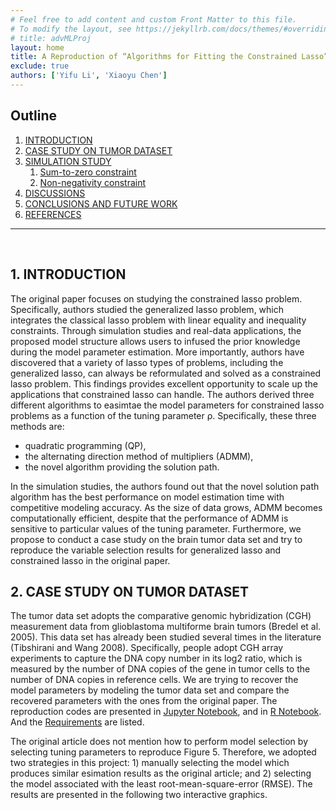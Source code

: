 ```yaml
---
# Feel free to add content and custom Front Matter to this file.
# To modify the layout, see https://jekyllrb.com/docs/themes/#overriding-theme-defaults
# title: advMLProj
layout: home
title: A Reproduction of “Algorithms for Fitting the Constrained Lasso”
exclude: true
authors: ['Yifu Li', 'Xiaoyu Chen']
---
```


## Outline
1. [INTRODUCTION](#1-introduction)
2. [CASE STUDY ON TUMOR DATASET](#2-case-study-on-tumor-dataset)
3. [SIMULATION STUDY](#3-simulation-study)
    1. [Sum-to-zero constraint](#31-sum-to-zero-constraint)
    2. [Non-negativity constraint](#32-non-negativity-constraint)
4. [DISCUSSIONS](#4-discussions)
5. [CONCLUSIONS AND FUTURE WORK](#5-conclusions-and-future-work)
6. [REFERENCES](#references)

<hr>
<br>

## 1. INTRODUCTION

The original paper focuses on studying the constrained lasso problem. Specifically, authors studied the generalized lasso problem, which integrates the classical lasso problem with linear equality and inequality constraints. Through simulation studies and real-data applications, the proposed model structure allows users to infused the prior knowledge during the model parameter estimation. More importantly, authors have discovered that a variety of lasso types of problems, including the generalized lasso, can always be reformulated and solved as a constrained lasso problem. This findings provides excellent opportunity to scale up the applications that constrained lasso can handle. The authors derived three different algorithms to easimtae the model parameters for constrained lasso problems as a function of the tuning parameter ρ.
Specifically, these three methods are: 

- quadratic programming (QP), 
- the alternating direction method of multipliers (ADMM), 
- the novel algorithm providing the solution path. 

In the simulation studies, the authors found out that the novel solution path algorithm has the best performance on model estimation time with competitive modeling accuracy. As the size of data grows, ADMM becomes computationally efficient, despite that the performance of ADMM is sensitive to particular values of the tuning parameter. Furthermore, we propose to conduct a case study on the brain tumor data set and try to reproduce the variable selection results for generalized lasso and constrained lasso in the original paper.


## 2. CASE STUDY ON TUMOR DATASET

The tumor data set adopts the comparative genomic hybridization (CGH) measurement data from glioblastoma multiforme brain tumors (Bredel et al. 2005). This data set has already been studied several times in the literature (Tibshirani and Wang 2008). Specifically, people adopt CGH array experiments to capture the DNA copy number in its log2 ratio, which is measured by the number of DNA copies of the gene in tumor cells to the number of DNA copies in reference cells. We are trying to recover the model parameters by modeling the tumor data set and compare the recovered parameters with the ones from the original paper. The reproduction codes are presented in [Jupyter Notebook](https://advancedml.github.io/2019/12/03/jupyter-notebook.html), and in [R Notebook](https://advancedml.github.io/2019/12/03/r-notebook.html). And the [Requirements](https://advancedml.github.io/requirements/) are listed.

The original article does not mention how to perform model selection by selecting tuning parameters to reproduce Figure 5. Therefore, we adopted two strategies in this project: 1) manually selecting the model which produces similar esimation results as the original article; and 2) selecting the model associated with the least root-mean-square-error (RMSE). The results are presented in the following two interactive graphics. 

<script src="https://code.jquery.com/jquery-2.2.4.js"></script>
<script src="https://cdnjs.cloudflare.com/ajax/libs/echarts/4.3.0/echarts.min.js"></script>
<div id="chart" style="height:60vh;width:100%"></div>
<div id="chart1" style="height:60vh;width:100%"></div>

## 3. SIMULATION STUDY
### 3.1 Sum-to-zero constraint

In this example, we will solve a problem defined by

<img src="http://latex.codecogs.com/svg.latex?\begin{array}{ll}{\text { minimize }} & {\frac{1}{2} || \mathbf{y}-\mathbf{X} \boldsymbol{\beta}\left\|_{2}^{2}+\rho\right\| \boldsymbol{\beta} \|_{1}} \\ {\text { subject to }} & {\sum_{j} \beta_{j}=0}\end{array}" border="0"/>

First, we generated the predictor matrix X and response vector y. 
To do so, we need a true parameter vector β whose sum equals to 0. 
Note n is the number of observations, and p is the number of predictors.

```Julia
n, p = 50, 100   # (n,p) in {(50,100), (100,500), (500,1000), (1000,2000)}
β = zeros(p)
β[1:10] = 1:10
srand(41)
X = randn(n, p)
y = X * β + randn(n)
bineq = zeros(p)
Aineq = - eye(p)
```

Then, we evaluted three models with `ρ = 2` and `ρ = 6` as described in See et al. (2018).

```Julia
# Path optimization
t1 = time_ns()
β̂path1, ρpath1, objpath, = lsq_classopath(X, y; Aeq = Aeq, beq = beq);
t2 = time_ns()
elaps_path = (t2-t1)/1e9/length(ρpath1)
println(elaps_path)

# ADMM with ρ = 2
ρ = 2.0
t1 = time_ns()
β̂admm = lsq_constrsparsereg_admm(X, y, ρ; proj = x -> x)
t2 = time_ns()
elaps_admm2 = (t2-t1)/1e9
println(elaps_admm2)

# Quadratic programming with ρ = 2
ρ = 2.0
t1 = time_ns()
β̂, = lsq_constrsparsereg(X, y, ρ; Aeq = Aeq, beq = beq);
t2 = time_ns()
elaps_QP2 = (t2-t1)/1e9
println(elaps_QP2)

# ADMM with ρ = 6
ρ = 6.0
t1 = time_ns()
β̂admm = lsq_constrsparsereg_admm(X, y, ρ; proj = x -> x)
t2 = time_ns()
elaps_admm6 = (t2-t1)/1e9
println(elaps_admm6)

# Quadratic programming with ρ = 6
ρ = 6.0
t1 = time_ns()
β̂, = lsq_constrsparsereg(X, y, ρ; Aeq = Aeq, beq = beq);
t2 = time_ns()
elaps_QP6 = (t2-t1)/1e9
println(elaps_QP6)
```

The simulation results are graphically presented:

<div id="chart2" style="height:60vh;width:100%"></div>

### 3.2 Non-negativity constraint

In this example, we will solve a problem defined by

<img src="http://latex.codecogs.com/svg.latex?\begin{array}{ll}{\text { minimize }} & {\frac{1}{2} || \mathbf{y}-\mathbf{X} \boldsymbol{\beta}\left\|_{2}^{2}+\rho\right\| \boldsymbol{\beta} \|_{1}} \\ {\text { subject to }} & {\beta_{j} \geq 0, \forall j}\end{array}" border="0"/>

First, we generated the predictor matrix X and response vector y. 
To do so, we need a true parameter vector β whose sum equals to 0. 
Note n is the number of observations, and p is the number of predictors.

```Julia
n, p = 50, 100   # (n,p) in {(50,100), (100,500), (500,1000), (1000,2000)}
β = zeros(p)
β[1:10] = 1:10
srand(41)
X = randn(n, p)
y = X * β + randn(n)
bineq = zeros(p)
Aineq = - eye(p)
```

Then, we evaluted three models with `ρ = 2` and `ρ = 6` as described in See et al. (2018).

<div id="chart3" style="height:60vh;width:100%"></div>

## 4. DISCUSSIONS

For the brain tumor case study, we find that the generalized Lasso and constrained Lasso almost have the same results in terms of the variable selection results. This finding is roughly the same as the orignal paper and the figure shows that both methods can accurately recover the true model parameters. As a result, we can agree with the authors in the original paper and conclude that the constrained lasso can successfully solve the fused-lasso problem, hence has better generality for solving lasso-type of problems. However, an interesting finding is that the model parameters, which are visually closest to the true values, do not result in the lowest prediction accuracy of model responses.

We found out that the computational time for the simulation study are slightly different from the figure 2 and 3 of the original paper. Specifically, ADMM and quadratic programming generated the slowest performance for simulation 1 and 2 respectively in the orignal paper. However, our finding shows that ADMM generated the slowest performance (on average) for both simulation study. The patterns on the increasing of the computational time for both simulations are almost identical to the original paper.

## 5. CONCLUSIONS AND FUTURE WORK

In this work, we reproduced the simulation study and the brain tumor case study from Gaines (2018). Comparing with the original work, we generated similar results for the simulation study and almost identical result for the brain tumor case study. We proved that the path algorithm is computationally fast to solve the constrained lasso problems in each iterature. Furthermore, we proposed that the constrained lasso can solve many lasso problems in its special case (e.g., fused lasso).
In the future work, we can consider to run more replications of the simulation study, so that we have a more stable performance. Furthermore, we are using Julia 0.7 version, which was published three years ago. As a result, we can expect the latest Julia version can bring better performance with updated computational package. Last but not the least, we can further increase the dimension and the sample size of the data set to million-level, so that we can test which method performs better in a true big data environment. However, this idea requires more powerful computational units (e.g., cloud-computing).

## REFERENCES

- Tibshirani, Robert, et al. "Sparsity and smoothness via the fused lasso." Journal of the Royal Statistical Society: Series B (Statistical Methodology) 67.1 (2005): 91-108.
- Gaines, B. R., Kim, J., and Zhou, H. (2018) "Algorithms for fitting the constrained lasso." Journal of Computational and Graphical Statistics 27.4: 861-871.
- Hoerl, A. E., Kannard, R. W., and Baldwin, K. F. (1975), "Ridge Regression: Some Simulations," Communications in Statistics-Theory and Methods, 4, 105-123.
- Petersen, A., Witten, D., and Simon, N. (2016), "Fused Lasso Additive Model," Journal of Computational and Graphical Statistics, 25, 1005-1025.
- Tibshirani, R. (1996), "Regression Shrinkage and Selection Via the Lasso," Journal of the Royal Statistical Society: Series B (Methodological), 58, 267-288.
- Xin, B., Tian, Y., Wang, Y., and Gao, W. (2015), "Background Subtraction Via Generalized Fused Lasso Foreground Modeling," in Proceedings of the IEEE Conference on Computer Vision and Pattern Recognition, pp. 4676-4684.
- Zhou, Hua, and Kenneth Lange. "A path algorithm for constrained estimation." Journal of Computational and Graphical Statistics 22.2 (2013): 261-283.
- James, Gareth M., Courtney Paulson, and Paat Rusmevichientong. "The constrained lasso." Refereed Conference Proceedings. Vol. 31. 2012.
- Tibshirani, Ryan J., and Jonathan Taylor. "The solution path of the generalized lasso." The Annals of Statistics 39.3 (2011): 1335-1371.
- Bredel, Markus, et al. "High-resolution genome-wide mapping of genetic alterations in human glial brain tumors." Cancer research 65.10 (2005): 4088-4096.
- Tibshirani, Robert, and Pei Wang. "Spatial smoothing and hot spot detection for CGH data using the fused lasso." Biostatistics 9.1 (2007): 18-29.



<script>
    function CSVToArray( strData, strDelimiter ){
        // Check to see if the delimiter is defined. If not,
        // then default to comma.
        strDelimiter = (strDelimiter || ",");

        // Create a regular expression to parse the CSV values.
        var objPattern = new RegExp(
            (
                // Delimiters.
                "(\\" + strDelimiter + "|\\r?\\n|\\r|^)" +

                // Quoted fields.
                "(?:\"([^\"]*(?:\"\"[^\"]*)*)\"|" +

                // Standard fields.
                "([^\"\\" + strDelimiter + "\\r\\n]*))"
            ),
            "gi"
            );


        // Create an array to hold our data. Give the array
        // a default empty first row.
        var arrData = [[]];

        // Create an array to hold our individual pattern
        // matching groups.
        var arrMatches = null;


        // Keep looping over the regular expression matches
        // until we can no longer find a match.
        while (arrMatches = objPattern.exec( strData )){

            // Get the delimiter that was found.
            var strMatchedDelimiter = arrMatches[ 1 ];

            // Check to see if the given delimiter has a length
            // (is not the start of string) and if it matches
            // field delimiter. If id does not, then we know
            // that this delimiter is a row delimiter.
            if (
                strMatchedDelimiter.length &&
                strMatchedDelimiter !== strDelimiter
                ){

                // Since we have reached a new row of data,
                // add an empty row to our data array.
                arrData.push( [] );

            }

            var strMatchedValue;

            // Now that we have our delimiter out of the way,
            // let's check to see which kind of value we
            // captured (quoted or unquoted).
            if (arrMatches[ 2 ]){

                // We found a quoted value. When we capture
                // this value, unescape any double quotes.
                strMatchedValue = arrMatches[ 2 ].replace(
                    new RegExp( "\"\"", "g" ),
                    "\""
                    );

            } else {

                // We found a non-quoted value.
                strMatchedValue = arrMatches[ 3 ];

            }


            // Now that we have our value string, let's add
            // it to the data array.
            arrData[ arrData.length - 1 ].push( parseFloat(strMatchedValue) );
        }

        // Return the parsed data.
        return( arrData );
    }
    myChart = echarts.init(document.getElementById("chart"));
    myChart1 = echarts.init(document.getElementById("chart1"));
    myChart2 = echarts.init(document.getElementById("chart2"));
    myChart3 = echarts.init(document.getElementById("chart3"));
    $(document).ready(function () {
        $.ajax({
            type: "GET",
            url: "y_case_study.csv",
            dataType: "text",
            success: function (raw) { 
                data = [];
                raw = raw.split("\n");
                for(i=0;i<raw.length;i++){
                    data.push([i,parseFloat(raw[i])]);
                }
                $.ajax({
                    type: "GET",
                    url: "genlasso_result.csv",
                    dataType: "text",
                    success: function (raw1) { 
                        data1 = [];
                        raw1 = raw1.split("\n");
                        for(i=0;i<raw1.length;i++){
                            data1.push([i,parseFloat(raw1[i])]);
                        }
                        $.ajax({
                            type: "GET",
                            url: "CLasso_case_study.csv",
                            dataType: "text",
                            success: function (raw2) { 
                                data2 = [];
                                raw2 = raw2.split("\n");
                                for(i=0;i<raw2.length;i++){
                                    data2.push([i,parseFloat(raw2[i])]);
                                }
                                option = {
                                    title: {
                                        text: 'Reproduction of Figure 5: Brain Tumor Data',
                                        left: 'center'
                                    },
                                    tooltip: {
                                        trigger: 'axis',
                                        axisPointer: {
                                            type: 'cross'
                                        }
                                    },
                                    xAxis: {
                                        type: 'value',
                                        splitLine: {
                                            lineStyle: {
                                                type: 'dashed'
                                            }
                                        },
                                        name: 'Genome Order',
                                        nameLocation: 'center',
                                        nameTextStyle: {
                                            fontSize: 20,
                                            lineHeight: 50,
                                        }
                                    },
                                    legend: {
                                        orient: 'vertical',
                                        right: '10%',
                                        top: '20%'
                                    },
                                    yAxis: {
                                        type: 'value',
                                        min: -3,
                                        max: 6,
                                        splitLine: {
                                            lineStyle: {
                                                type: 'dashed'
                                            }
                                        },
                                        name: 'log2 Ratio',
                                        nameLocation: 'center',
                                        nameTextStyle: {
                                            fontSize: 20,
                                            lineHeight: 50,
                                        }
                                    },
                                    series: [{
                                        name: 'Ground Truth',
                                        type: 'scatter',
                                        zlevel: 3,
                                        label: {
                                            emphasis: {
                                                show: false,
                                                position: 'left',
                                                textStyle: {
                                                    color: 'blue',
                                                    fontSize: 16
                                                }
                                            }
                                        },
                                        data: data
                                    },
                                    {
                                        name: 'Generalized Lasso',
                                        type: 'line',
                                        symbol: 'none',
                                        zlevel: 4,
                                        label: {
                                            emphasis: {
                                                show: false,
                                                position: 'left',
                                                textStyle: {
                                                    color: 'blue',
                                                    fontSize: 16
                                                }
                                            }
                                        },
                                        data: data1
                                    },
                                    {
                                        name: 'Constrained Lasso',
                                        type: 'line',
                                        symbol: 'none',
                                        zlevel: 5,
                                        label: {
                                            emphasis: {
                                                show: false,
                                                position: 'left',
                                                textStyle: {
                                                    color: 'blue',
                                                    fontSize: 16
                                                }
                                            }
                                        },
                                        data: data2
                                    }]
                                };
                                myChart.setOption(option);
                            }
                        });
                    }
                });
             }
        });
        $.ajax({
            type: "GET",
            url: "y_case_study.csv",
            dataType: "text",
            success: function (raw) { 
                data = [];
                raw = raw.split("\n");
                for(i=0;i<raw.length;i++){
                    data.push([i,parseFloat(raw[i])]);
                }
                $.ajax({
                    type: "GET",
                    url: "genlasso_nooptimal.csv",
                    dataType: "text",
                    success: function (raw4) { 
                        data4 = [];
                        raw4 = raw4.split("\n");
                        for(i=0;i<raw4.length;i++){
                            data4.push([i,parseFloat(raw4[i])]);
                        }
                        $.ajax({
                            type: "GET",
                            url: "CLasso_case_study_best.csv",
                            dataType: "text",
                            success: function (raw5) { 
                                data5 = [];
                                raw5 = raw5.split("\n");
                                for(i=0;i<raw5.length;i++){
                                    data5.push([i,parseFloat(raw5[i])]);
                                }
                                option = {
                                    title: {
                                        text: 'Reproduction of Figure 5: Brain Tumor Data with lowest RMSEs',
                                        left: 'center'
                                    },
                                    tooltip: {
                                        trigger: 'axis',
                                        axisPointer: {
                                            type: 'cross'
                                        }
                                    },
                                    xAxis: {
                                        type: 'value',
                                        splitLine: {
                                            lineStyle: {
                                                type: 'dashed'
                                            }
                                        },
                                        name: 'Genome Order',
                                        nameLocation: 'center',
                                        nameTextStyle: {
                                            fontSize: 20,
                                            lineHeight: 50,
                                        }
                                    },
                                    legend: {
                                        orient: 'vertical',
                                        right: '10%',
                                        top: '20%'
                                    },
                                    yAxis: {
                                        type: 'value',
                                        min: -3,
                                        max: 6,
                                        splitLine: {
                                            lineStyle: {
                                                type: 'dashed'
                                            }
                                        },
                                        name: 'log2 Ratio',
                                        nameLocation: 'center',
                                        nameTextStyle: {
                                            fontSize: 20,
                                            lineHeight: 50,
                                        }
                                    },
                                    series: [{
                                        name: 'Ground Truth',
                                        type: 'scatter',
                                        zlevel: 3,
                                        label: {
                                            emphasis: {
                                                show: false,
                                                position: 'left',
                                                textStyle: {
                                                    color: 'blue',
                                                    fontSize: 16
                                                }
                                            }
                                        },
                                        data: data
                                    },
                                    {
                                        name: 'Generalized Lasso',
                                        type: 'line',
                                        symbol: 'none',
                                        zlevel: 4,
                                        label: {
                                            emphasis: {
                                                show: false,
                                                position: 'left',
                                                textStyle: {
                                                    color: 'blue',
                                                    fontSize: 16
                                                }
                                            }
                                        },
                                        data: data4
                                    },
                                    {
                                        name: 'Constrained Lasso',
                                        type: 'line',
                                        symbol: 'none',
                                        zlevel: 5,
                                        label: {
                                            emphasis: {
                                                show: false,
                                                position: 'left',
                                                textStyle: {
                                                    color: 'blue',
                                                    fontSize: 16
                                                }
                                            }
                                        },
                                        data: data5
                                    }]
                                };
                                myChart1.setOption(option);
                            }
                        });
                    }
                });
             }
        });
        $.ajax({
            type: "GET",
            url: "simio/sim1.csv",
            dataType: "text",
            success: function (raw6) {
                d6 = CSVToArray(raw6,',');
                xlabeltxt = ['(50, 100)','(100, 500)','(500, 1000)','(1000, 2000)','(50, 100)','(100, 500)','(500, 1000)','(1000, 2000)'];
                data6 = []
                for(i=0;i<d6.length;i++){
                    tmp = [];
                    for(j=0;j<d6[i].length;j++){
                        tmp.push([xlabeltxt[j], d6[i][j]]);
                    }
                    data6.push(tmp);
                }
                console.log(data6[0])
                option = {
                    title: {
                        text: "Figure 2: Simulation 1 Results. Average algorithm runtime (seconds)",
                        left: "center"
                    },
                    tooltip: {
                        trigger: 'axis',
                        axisPointer: {
                            type: 'cross'
                        }
                    },
                    xAxis: {
                        type: 'category',
                        splitLine: {
                            lineStyle: {
                                type: 'dashed'
                            }
                        },
                        name: 'Problem Size (n, p)',
                        nameLocation: 'center',
                        nameTextStyle: {
                            fontSize: 20,
                            lineHeight: 50,
                        }
                    },
                    legend: {
                        orient: 'vertical',
                        left: '15%',
                        top: '15%'
                    },
                    yAxis: {
                        type: 'value',
                        splitLine: {
                            lineStyle: {
                                type: 'dashed'
                            }
                        },
                        name: 'Algorithm Runtime (seconds)',
                        nameLocation: 'center',
                        nameTextStyle: {
                            fontSize: 20,
                            lineHeight: 50,
                        }
                    },
                    series: [{
                        name: 'Solution Path',
                        type: 'line',
                        symbol: 'pin',
                        symbolSize: 25,
                        zlevel: 5,
                        label: {
                            emphasis: {
                                show: false,
                                position: 'left',
                                textStyle: {
                                    color: 'blue',
                                    fontSize: 16
                                }
                            }
                        },
                        data: data6[0].slice(0, 4)
                    },{
                        name: 'QP (ρ_Scale = 0.2)',
                        type: 'line',
                        symbol: 'pin',
                        symbolSize: 25,
                        zlevel: 5,
                        label: {
                            emphasis: {
                                show: false,
                                position: 'left',
                                textStyle: {
                                    color: 'blue',
                                    fontSize: 16
                                }
                            }
                        },
                        data: data6[1].slice(0, 4)
                    },{
                        name: 'ADMM (ρ_Scale = 0.2)',
                        type: 'line',
                        symbol: 'pin',
                        symbolSize: 25,
                        zlevel: 5,
                        label: {
                            emphasis: {
                                show: false,
                                position: 'left',
                                textStyle: {
                                    color: 'blue',
                                    fontSize: 16
                                }
                            }
                        },
                        data: data6[2].slice(0, 4)
                    },{
                        name: 'QP (ρ_Scale = 0.6)',
                        type: 'line',
                        symbol: 'pin',
                        symbolSize: 25,
                        zlevel: 5,
                        label: {
                            emphasis: {
                                show: false,
                                position: 'left',
                                textStyle: {
                                    color: 'blue',
                                    fontSize: 16
                                }
                            }
                        },
                        data: data6[3].slice(0, 4)
                    },{
                        name: 'ADMM (ρ_Scale = 0.6)',
                        type: 'line',
                        symbol: 'pin',
                        symbolSize: 25,
                        zlevel: 5,
                        label: {
                            emphasis: {
                                show: false,
                                position: 'left',
                                textStyle: {
                                    color: 'blue',
                                    fontSize: 16
                                }
                            }
                        },
                        data: data6[4].slice(0, 4)
                    }]
                }
                myChart2.setOption(option);
                option = {
                    title: {
                        text: "Figure 3: Simulation 2 Results. Average algorithm runtime (seconds)",
                        left: "center"
                    },
                    tooltip: {
                        trigger: 'axis',
                        axisPointer: {
                            type: 'cross'
                        }
                    },
                    xAxis: {
                        type: 'category',
                        splitLine: {
                            lineStyle: {
                                type: 'dashed'
                            }
                        },
                        name: 'Problem Size (n, p)',
                        nameLocation: 'center',
                        nameTextStyle: {
                            fontSize: 20,
                            lineHeight: 50,
                        }
                    },
                    legend: {
                        orient: 'vertical',
                        left: '15%',
                        top: '15%'
                    },
                    yAxis: {
                        type: 'value',
                        splitLine: {
                            lineStyle: {
                                type: 'dashed'
                            }
                        },
                        name: 'Algorithm Runtime (seconds)',
                        nameLocation: 'center',
                        nameTextStyle: {
                            fontSize: 20,
                            lineHeight: 50,
                        }
                    },
                    series: [{
                        name: 'Solution Path',
                        type: 'line',
                        symbol: 'pin',
                        symbolSize: 25,
                        zlevel: 5,
                        label: {
                            emphasis: {
                                show: false,
                                position: 'left',
                                textStyle: {
                                    color: 'blue',
                                    fontSize: 16
                                }
                            }
                        },
                        data: data6[0].slice(4, 8)
                    },{
                        name: 'QP (ρ_Scale = 0.2)',
                        type: 'line',
                        symbol: 'pin',
                        symbolSize: 25,
                        zlevel: 5,
                        label: {
                            emphasis: {
                                show: false,
                                position: 'left',
                                textStyle: {
                                    color: 'blue',
                                    fontSize: 16
                                }
                            }
                        },
                        data: data6[1].slice(4, 8)
                    },{
                        name: 'ADMM (ρ_Scale = 0.2)',
                        type: 'line',
                        symbol: 'pin',
                        symbolSize: 25,
                        zlevel: 5,
                        label: {
                            emphasis: {
                                show: false,
                                position: 'left',
                                textStyle: {
                                    color: 'blue',
                                    fontSize: 16
                                }
                            }
                        },
                        data: data6[2].slice(4, 8)
                    },{
                        name: 'QP (ρ_Scale = 0.6)',
                        type: 'line',
                        symbol: 'pin',
                        symbolSize: 25,
                        zlevel: 5,
                        label: {
                            emphasis: {
                                show: false,
                                position: 'left',
                                textStyle: {
                                    color: 'blue',
                                    fontSize: 16
                                }
                            }
                        },
                        data: data6[3].slice(4, 8)
                    },{
                        name: 'ADMM (ρ_Scale = 0.6)',
                        type: 'line',
                        symbol: 'pin',
                        symbolSize: 25,
                        zlevel: 5,
                        label: {
                            emphasis: {
                                show: false,
                                position: 'left',
                                textStyle: {
                                    color: 'blue',
                                    fontSize: 16
                                }
                            }
                        },
                        data: data6[4].slice(4, 8)
                    }]
                }
                myChart3.setOption(option);
            }
        });
    });
   

</script>

